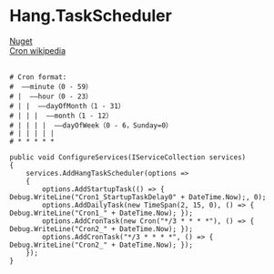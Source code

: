 # Hang.TaskScheduler
[Nuget](https://www.nuget.org/packages/Hang.TaskScheduler/)  
[Cron wikipedia](https://zh.wikipedia.org/wiki/Cron)  
  
```
# Cron format:
#  ——minute（0 - 59）
# |  ——hour（0 - 23）
# | |  ——dayOfMonth（1 - 31）
# | | |  ——month（1 - 12）
# | | | |  ——dayOfWeek（0 - 6，Sunday=0）
# | | | | |
# * * * * * 
```
  
```
public void ConfigureServices(IServiceCollection services)
{
    services.AddHangTaskScheduler(options =>
    {
        options.AddStartupTask(() => { Debug.WriteLine("Cron1_StartupTaskDelay0" + DateTime.Now);, 0);
        options.AddDailyTask(new TimeSpan(2, 15, 0), () => { Debug.WriteLine("Cron1_" + DateTime.Now); });
        options.AddCronTask(new Cron("*/3 * * * *"), () => { Debug.WriteLine("Cron2_" + DateTime.Now); });
        options.AddCronTask("*/3 * * * *", () => { Debug.WriteLine("Cron2_" + DateTime.Now); });
    });
}

```
